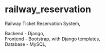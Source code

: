 # railway_reservation

Railway Ticket Reservation System,

Backend - Django, <br>
Frontend - Bootstrap, with Django templates, <br>
Database - MySQL, <br>
